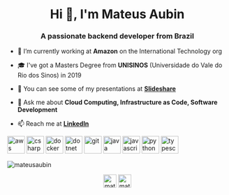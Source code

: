 <!--
**mateusaubin/mateusaubin** is a ✨ _special_ ✨ repository because its `README.md` (this file) appears on your GitHub profile.

sourced from https://rahuldkjain.github.io/gh-profile-readme-generator/

Here are some ideas to get you started:

- 🔭 I’m currently working on ...
- 🌱 I’m currently learning ...
- 👯 I’m looking to collaborate on ...
- 🤔 I’m looking for help with ...
- 💬 Ask me about ...
- 📫 How to reach me: ...
- 😄 Pronouns: ...
- ⚡ Fun fact: ...
-->

<h1 align="center">Hi 👋, I'm Mateus Aubin</h1>
<h3 align="center">A passionate backend developer from Brazil</h3>


- 🔭 I’m currently working at **Amazon** on the International Technology org

- 🎓 I've got a Masters Degree from **UNISINOS** (Universidade do Vale do Rio dos Sinos) in 2019

- 📝 You can see some of my presentations at **[Slideshare](https://www.slideshare.net/MateusAubin)**

- 💬 Ask me about **Cloud Computing, Infrastructure as Code, Software Development**

- 📫 Reach me at **[LinkedIn](https://www.linkedin.com/in/mateusaubin/)**

<p align="left"><img src="https://devicons.github.io/devicon/devicon.git/icons/amazonwebservices/amazonwebservices-original-wordmark.svg" alt="aws" width="40" height="40"/> <img src="https://devicons.github.io/devicon/devicon.git/icons/csharp/csharp-original.svg" alt="csharp" width="40" height="40"/> <img src="https://devicons.github.io/devicon/devicon.git/icons/docker/docker-original-wordmark.svg" alt="docker" width="40" height="40"/> <img src="https://devicons.github.io/devicon/devicon.git/icons/dot-net/dot-net-original-wordmark.svg" alt="dotnet" width="40" height="40"/> <img src="https://www.vectorlogo.zone/logos/git-scm/git-scm-icon.svg" alt="git" width="40" height="40"/> <img src="https://devicons.github.io/devicon/devicon.git/icons/java/java-original-wordmark.svg" alt="java" width="40" height="40"/> <img src="https://devicons.github.io/devicon/devicon.git/icons/javascript/javascript-original.svg" alt="javascript" width="40" height="40"/> <img src="https://devicons.github.io/devicon/devicon.git/icons/python/python-original.svg" alt="python" width="40" height="40"/> <img src="https://devicons.github.io/devicon/devicon.git/icons/typescript/typescript-original.svg" alt="typescript" width="40" height="40"/></p>

<p><img align="center" src="https://github-readme-stats.vercel.app/api/top-langs/?username=mateusaubin&layout=compact&hide=html" alt="mateusaubin" /></p>

<p align="center">
<a href="https://twitter.com/mateusaubin" target="blank"><img align="center" src="https://cdn.jsdelivr.net/npm/simple-icons@3.0.1/icons/twitter.svg" alt="mateusaubin" height="30" width="30" /></a>
<a href="https://linkedin.com/in/mateusaubin" target="blank"><img align="center" src="https://cdn.jsdelivr.net/npm/simple-icons@3.0.1/icons/linkedin.svg" alt="mateusaubin" height="30" width="30" /></a>
</p>
